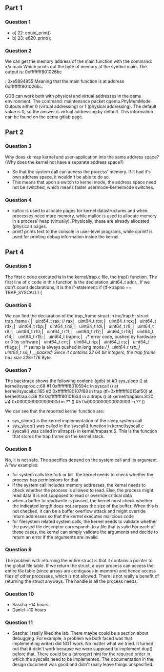 ## Part 1
### Question 1
- a) 22: cpuid_print()
- b) 23: e820_print();
### Question 2
We can get the memory address of the main function with the command:
x/x main
Which prints out the byte of memory at the symbol main.
The output is: 
0xffffffff801026bc <main>:      0xe5894855
Meaning that the main function is at address 0xffffffff801026bc.

GDB can work both with physical and virtual addresses in the qemu environment. The command:
maintenance packet qqemu.PhyMemMode
Outputs either 0 (virtual addressing) or 1 (physical addressing). The default value is 0, so the answer is virtual addressing by default. This information can be found on the qemu gitlab page.

## Part 2
### Question 3
Why does xk map kernel and user-application into the same address space? (Why does the kernel not have a separate address space?)
- So that the system call can
  access the process' memory.
  If it had it's own address
  space, it wouldn't be able
  to do so.
- This means that upon a
  switch to kernel mode, the
  address space need not
  be switched, which means
  faster
  usermode-kernelmode
  switches.

### Question 4
- kalloc is used to allocate
  pages for kernel
  datastructures and when
  processes need more memory,
  while malloc is used to
  allocate memory in a
  process' heap (virtually).
  Physically, these are
  already allocated (physical)
  pages.
- printf prints text to the
  console in user-level
  programs, while cprintf is
  used for printing debug
  information inside the
  kernel.

## Part 4
### Question 5
The first c code executed is in the kernel/trap.c file, the trap() function. The first line of c code in this function is the declaration uint64_t addr;. If we don't count declarations, it is the if-statement:
if (tf->trapno == TRAP_SYSCALL) {

### Question 6
We can find the declaration of the trap_frame struct in inc/trap.h:
struct trap_frame {
▏ uint64_t rax; // rax
▏ uint64_t rbx;
▏ uint64_t rcx;
▏ uint64_t rdx;
▏ uint64_t rbp;
▏ uint64_t rsi;
▏ uint64_t rdi;
▏ uint64_t r8;
▏ uint64_t r9;
▏ uint64_t r10;
▏ uint64_t r11;
▏ uint64_t r12;
▏ uint64_t r13;
▏ uint64_t r14;
▏ uint64_t r15;
▏ uint64_t trapno;
▏ /* error code, pushed by hardware or 0 by software
▏ uint64_t err;
▏ uint64_t rip;
▏ uint64_t cs;
▏ uint64_t rflags;
▏ /* ss:rsp is always pushed in long mode */
▏ uint64_t rsp;
▏ uint64_t ss;
} __packed;
Since it contains 22 64 bit integers, the trap frame has size 22*8=176 Byte.

### Question 7
The backtrace shows the following content:
(gdb) bt
#0  sys_sleep () at kernel/sysproc.c:68
#1  0xffffffff8010594c in syscall ()
    at kernel/syscall.c:165
#2  0xffffffff80107f88 in trap (tf=0xffffffff8015af50)
    at kernel/trap.c:39
#3  0xffffffff80101634 in alltraps ()
    at kernel/trapasm.S:20
#4  0x000000000000000d in ?? ()
#5  0x0000000000000000 in ?? ()

We can see that the reported kernel function are:
- sys_sleep() is the kernel implementation of the sleep system call
- sys_sleep() was called in the syscall() function in kernel/syscall.c
- syscall() was called in alltraps() in kernel/trapasm.S. This is the function that stores the trap frame on the kernel stack.

### Question 8
No, it is not safe. The specifics depend on the system call and its argument. A few examples:
- for system calls like fork or kill, the kernel needs to check whether the process has permissions for that
- if the system call includes memory addresses, the kernel needs to check whether the process is allowed to read. Else, the process might read data it is not supposed to read or override critical data
- when a buffer to read/write is passed, the kernel must check whether the indicated length does not surpass the size of the buffer. When this is not checked, it can be a buffer overflow attack and might override return addresses so that the kernel executes malicious code
- for filesystem related system calls, the kernel needs to validate whether the passed file descriptor corresponds to a file that is valid
For each of these cases, the kernel can simply validate the arguments and decide to return an error if the arguments are invalid.

### Question 9
The problem with returning the entire struct is that it contains a pointer to the global file table. If we return the struct, a user process can access the entire file table (since arrays are contiguous in memory) and hence access files of other processes, which is not allowed. There is not really a benefit of returning the struct anyways. The handle is all the process needs.

### Question 10
- Sascha ~14 hours
- Daniel ~10 hours

### Question 11
- Sascha: I really liked the lab. There maybe could be a section about debugging. For example, a problem we both faced was that implementing write() did NOT work. No matter what we tried. It turned out that it didn't work because we were supposed to implement dup() before that. There could be a (stronger) hint for the required order in which the syscalls need to be implemented. The documentation in the design document was good and didn't really leave things unspecified.
